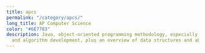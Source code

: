 ```yaml
---
title: apcs
permalink: "/category/apcs/"
long_title: AP Computer Science
color: "#6E7783"
description: Java, object-oriented programming methodology, especially problem solving
  and algorithm development, plus an overview of data structures and abstraction.
---
```


